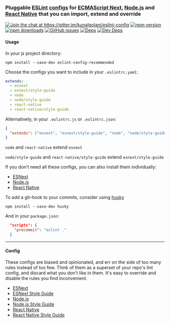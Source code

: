 ### Pluggable [ESLint](http://eslint.org/docs/about/) [configs](http://eslint.org/docs/developer-guide/shareable-configs) for [ECMAScript Next](https://kangax.github.io/compat-table/esnext), [Node.js](https://nodejs.org) and [React Native](https://facebook.github.io/react-native) that you can import, extend and override

[![Join the chat at https://gitter.im/kunalgolani/eslint-config ][gitter-img]][gitter-url]
[![npm version][version-img]][npm-url]
[![npm downloads][downloads-img]][npm-url]
[![GitHub issues][issues-img]][issues-url]
[![Deps][deps-img]][deps-url]
[![Dev Deps][devdeps-img]][deps-url]

#### Usage

In your js project directory:

```shell
npm install --save-dev eslint-config-recommended
```

Choose the configs you want to include in your `.eslintrc.yaml`:

```yaml
extends:
  - esnext
  - esnext/style-guide
  - node
  - node/style-guide
  - react-native
  - react-native/style-guide
```

Alternatively, in your `.eslintrc.js` or `.eslintrc.json`:

```json
{
  "extends": ["esnext", "esnext/style-guide", "node", "node/style-guide", "react-native", "react-native/style-guide"]
}
```

`node` and `react-native` extend `esnext`

`node/style-guide` and `react-native/style-guide` extend `esnext/style-guide`

If you don't need all these configs, you can also install them individually:

- [ESNext](https://github.com/kunalgolani/eslint-config/tree/master/packages/esnext)
- [Node.js](https://github.com/kunalgolani/eslint-config/tree/master/packages/node)
- [React Native](https://github.com/kunalgolani/eslint-config/tree/master/packages/react-native)

To add a git-hook to your commits, consider using [husky](https://github.com/typicode/husky)

```shell
npm install --save-dev husky
```

And in your `package.json`:

```json
  "scripts": {
    "precommit": "eslint ."
  }
```

---

#### Config

These configs are biased and opinionated, and err on the side of too many rules instead of too few. Think of them as a superset of your repo's lint config, and discard what you don't like in them. It's easy to override and disable the rules you find inconvenient.

- [ESNext](https://github.com/kunalgolani/eslint-config/tree/master/packages/esnext)
- [ESNext Style Guide](https://github.com/kunalgolani/eslint-config/tree/master/packages/esnext/style-guide)
- [Node.js](https://github.com/kunalgolani/eslint-config/tree/master/packages/node)
- [Node.js Style Guide](https://github.com/kunalgolani/eslint-config/tree/master/packages/node/style-guide)
- [React Native](https://github.com/kunalgolani/eslint-config/tree/master/packages/react-native)
- [React Native Style Guide](https://github.com/kunalgolani/eslint-config/tree/master/packages/react-native/style-guide)

[gitter-img]: https://badges.gitter.im/kunalgolani/eslint-config.svg
[gitter-url]: https://gitter.im/kunalgolani/eslint-config?utm_source=badge&utm_medium=badge&utm_campaign=pr-badge&utm_content=badge
[version-img]: https://img.shields.io/npm/v/eslint-config-recommended.svg
[npm-url]: https://www.npmjs.com/package/eslint-config-recommended
[downloads-img]: https://img.shields.io/npm/dt/eslint-config-recommended.svg
[issues-img]: https://img.shields.io/github/issues-raw/kunalgolani/eslint-config.svg?maxAge=2592000
[issues-url]: https://github.com/kunalgolani/eslint-config/issues
[deps-img]: https://img.shields.io/david/kunalgolani/eslint-config.svg
[devdeps-img]: https://img.shields.io/david/dev/kunalgolani/eslint-config.svg
[deps-url]: https://github.com/kunalgolani/eslint-config/blob/master/package.json
